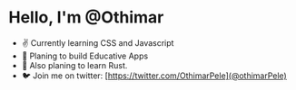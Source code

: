 # Hello, I'm @Othimar
- ✌ Currently learning CSS and Javascript
- 📖 Planing to build Educative Apps
- 🦀 Also planing to learn Rust.
- 🐦 Join me on twitter: [https://twitter.com/OthimarPele](@othimarPele)
